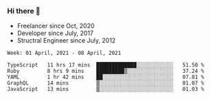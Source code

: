 ### Hi there 👋

- Freelancer since Oct, 2020
- Developer since July, 2017
- Structral Engineer since July, 2012

<!--START_SECTION:waka-->
```text
Week: 01 April, 2021 - 08 April, 2021

TypeScript   11 hrs 17 mins  █████████████░░░░░░░░░░░░   51.50 % 
Ruby         8 hrs 9 mins    █████████▒░░░░░░░░░░░░░░░   37.24 % 
YAML         1 hr 42 mins    ██░░░░░░░░░░░░░░░░░░░░░░░   07.81 % 
GraphQL      14 mins         ▒░░░░░░░░░░░░░░░░░░░░░░░░   01.07 % 
JavaScript   13 mins         ▒░░░░░░░░░░░░░░░░░░░░░░░░   01.03 % 
```
<!--END_SECTION:waka-->
